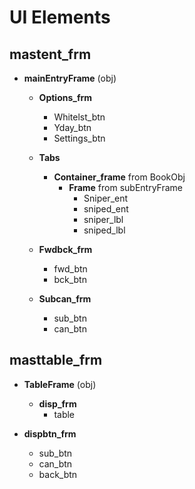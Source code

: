 # UI Elements

## mastent_frm
- **mainEntryFrame** (obj)
  - **Options_frm**
    - Whitelst_btn
    - Yday_btn
    - Settings_btn

  - **Tabs**
    - **Container_frame** from BookObj
      - **Frame** from subEntryFrame
        - Sniper_ent
        - sniped_ent
        - sniper_lbl
        - sniped_lbl
  - **Fwdbck_frm**
    - fwd_btn
    - bck_btn

  - **Subcan_frm**
    - sub_btn
    - can_btn

## masttable_frm
- **TableFrame** (obj)

  - **disp_frm**
    - table
- **dispbtn_frm**
  - sub_btn
  - can_btn
  - back_btn
